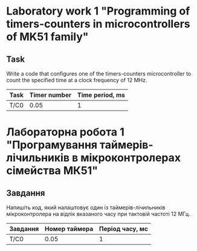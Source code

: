 # Laboratory work 1 "Programming of timers-counters in microcontrollers of MK51 family"

## Task

Write a code that configures one of the timers-counters
microcontroller to count the specified time at a clock frequency of 12 MHz.

| Task | Timer number | Time period, ms |
|------|--------------|-----------------|
| Т/С0 | 0.05         | 1               |

# Лабораторна робота 1 "Програмування таймерів-лічильників в мікроконтролерах сімейства МК51"

## Завдання

Напишіть код, який налаштовує один із таймерів-лічильників
мікроконтролера на відлік вказаного часу при тактовій частоті 12 МГц.

| Завдання | Номер таймера | Період часу, мс |
|----------|---------------|-----------------|
| Т/С0     | 0.05          | 1               |
